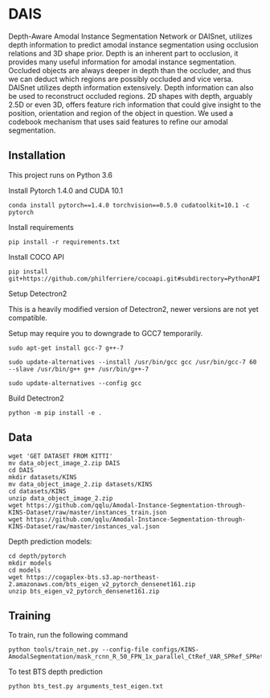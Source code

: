 # DAIS
Depth-Aware Amodal Instance Segmentation Network or DAISnet, utilizes depth information to predict amodal instance segmentation using occlusion relations and 3D shape prior. Depth is an inherent part to occlusion, it provides many useful information for amodal instance segmentation. Occluded objects are always deeper in depth than the occluder, and thus we can deduct which regions are possibly occluded and vice versa. DAISnet utilizes depth information extensively. Depth information can also be used to reconstruct occluded regions. 2D shapes with depth, arguably 2.5D or even 3D, offers feature rich information that could give insight to the position, orientation and region of the object in question. We used a codebook mechanism that uses said features to refine our amodal segmentation. 

## Installation

This project runs on Python 3.6

Install Pytorch 1.4.0 and CUDA 10.1
```
conda install pytorch==1.4.0 torchvision==0.5.0 cudatoolkit=10.1 -c pytorch
```

Install requirements
```
pip install -r requirements.txt
```

Install COCO API
```
pip install git+https://github.com/philferriere/cocoapi.git#subdirectory=PythonAPI
```

Setup Detectron2

This is a heavily modified version of Detectron2, newer versions are not yet compatible.

Setup may require you to downgrade to GCC7 temporarily.
```
sudo apt-get install gcc-7 g++-7

sudo update-alternatives --install /usr/bin/gcc gcc /usr/bin/gcc-7 60 --slave /usr/bin/g++ g++ /usr/bin/g++-7

sudo update-alternatives --config gcc
```

Build Detectron2
```
python -m pip install -e .
```

## Data
```
wget 'GET DATASET FROM KITTI'
mv data_object_image_2.zip DAIS
cd DAIS
mkdir datasets/KINS
mv data_object_image_2.zip datasets/KINS
cd datasets/KINS
unzip data_object_image_2.zip
wget https://github.com/qqlu/Amodal-Instance-Segmentation-through-KINS-Dataset/raw/master/instances_train.json
wget https://github.com/qqlu/Amodal-Instance-Segmentation-through-KINS-Dataset/raw/master/instances_val.json
```

Depth prediction models:

```
cd depth/pytorch
mkdir models
cd models
wget https://cogaplex-bts.s3.ap-northeast-2.amazonaws.com/bts_eigen_v2_pytorch_densenet161.zip
unzip bts_eigen_v2_pytorch_densenet161.zip
```

## Training

To train, run the following command
```
python tools/train_net.py --config-file configs/KINS-AmodalSegmentation/mask_rcnn_R_50_FPN_1x_parallel_CtRef_VAR_SPRef_SPRet_FM.yaml
```

To test BTS depth prediction
```
python bts_test.py arguments_test_eigen.txt
```
